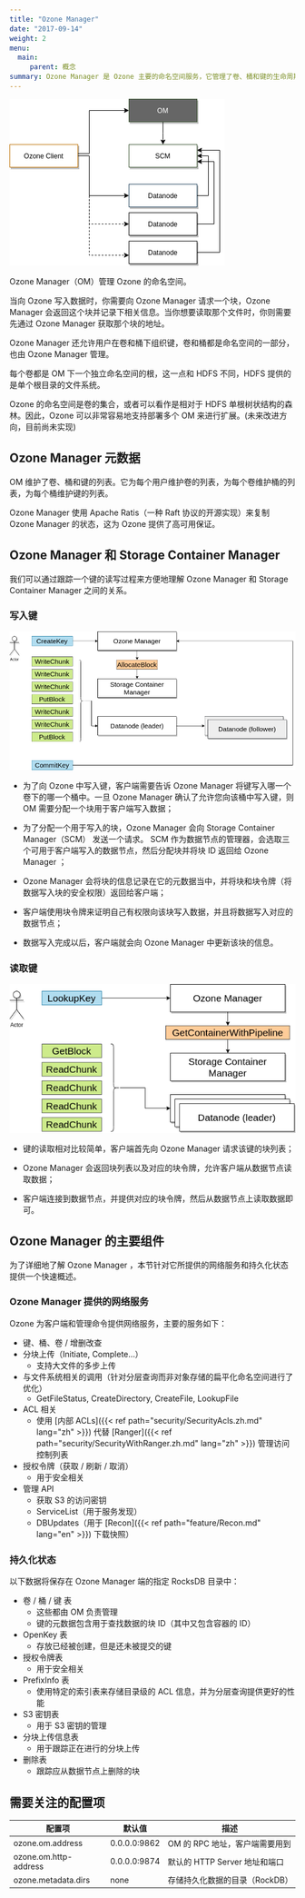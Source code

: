 ```yaml
---
title: "Ozone Manager"
date: "2017-09-14"
weight: 2
menu: 
  main:
     parent: 概念
summary: Ozone Manager 是 Ozone 主要的命名空间服务，它管理了卷、桶和键的生命周期。
---
```

<!---
  Licensed to the Apache Software Foundation (ASF) under one or more
  contributor license agreements.  See the NOTICE file distributed with
  this work for additional information regarding copyright ownership.
  The ASF licenses this file to You under the Apache License, Version 2.0
  (the "License"); you may not use this file except in compliance with
  the License.  You may obtain a copy of the License at

      http://www.apache.org/licenses/LICENSE-2.0

  Unless required by applicable law or agreed to in writing, software
  distributed under the License is distributed on an "AS IS" BASIS,
  WITHOUT WARRANTIES OR CONDITIONS OF ANY KIND, either express or implied.
  See the License for the specific language governing permissions and
  limitations under the License.
-->

![Ozone Manager](OzoneManager.png)

Ozone Manager（OM）管理 Ozone 的命名空间。

当向 Ozone 写入数据时，你需要向 Ozone Manager 请求一个块，Ozone Manager 会返回这个块并记录下相关信息。当你想要读取那个文件时，你则需要先通过 Ozone Manager 获取那个块的地址。

Ozone Manager 还允许用户在卷和桶下组织键，卷和桶都是命名空间的一部分，也由 Ozone Manager 管理。

每个卷都是 OM 下一个独立命名空间的根，这一点和 HDFS 不同，HDFS 提供的是单个根目录的文件系统。

Ozone 的命名空间是卷的集合，或者可以看作是相对于 HDFS 单根树状结构的森林。因此，Ozone 可以非常容易地支持部署多个 OM 来进行扩展。(未来改进方向，目前尚未实现)

## Ozone Manager 元数据

OM 维护了卷、桶和键的列表。它为每个用户维护卷的列表，为每个卷维护桶的列表，为每个桶维护键的列表。

Ozone Manager 使用 Apache Ratis（一种 Raft 协议的开源实现）来复制 Ozone Manager 的状态，这为 Ozone 提供了高可用保证。


## Ozone Manager 和 Storage Container Manager

我们可以通过跟踪一个键的读写过程来方便地理解 Ozone Manager 和 Storage Container Manager 之间的关系。

### 写入键

![Write Path](OzoneManager-WritePath.png)

* 为了向 Ozone 中写入键，客户端需要告诉 Ozone Manager 将键写入哪一个卷下的哪一个桶中。一旦 Ozone Manager 确认了允许您向该桶中写入键，则 OM 需要分配一个块用于客户端写入数据；

* 为了分配一个用于写入的块，Ozone Manager 会向 Storage Container Manager（SCM） 发送一个请求。 SCM 作为数据节点的管理器，会选取三个可用于客户端写入的数据节点，然后分配块并将块 ID 返回给 Ozone Manager ； 

* Ozone Manager 会将块的信息记录在它的元数据当中，并将块和块令牌（将数据写入块的安全权限）返回给客户端；

* 客户端使用块令牌来证明自己有权限向该块写入数据，并且将数据写入对应的数据节点；

* 数据写入完成以后，客户端就会向 Ozone Manager 中更新该块的信息。


### 读取键

![Read Path](OzoneManager-ReadPath.png)

* 键的读取相对比较简单，客户端首先向 Ozone Manager 请求该键的块列表；

* Ozone Manager 会返回块列表以及对应的块令牌，允许客户端从数据节点读取数据；

* 客户端连接到数据节点，并提供对应的块令牌，然后从数据节点上读取数据即可。


## Ozone Manager 的主要组件

为了详细地了解 Ozone Manager ，本节针对它所提供的网络服务和持久化状态提供一个快速概述。

### Ozone Manager 提供的网络服务

Ozone 为客户端和管理命令提供网络服务，主要的服务如下：

 * 键、桶、卷 / 增删改查
 * 分块上传（Initiate, Complete…）
    * 支持大文件的多步上传
 * 与文件系统相关的调用（针对分层查询而非对象存储的扁平化命名空间进行了优化）
   * GetFileStatus, CreateDirectory, CreateFile, LookupFile
 * ACL 相关
   * 使用 [内部 ACLs]({{< ref path="security/SecurityAcls.zh.md" lang="zh" >}}) 代替 [Ranger]({{< ref path="security/SecurityWithRanger.zh.md" lang="zh" >}}) 管理访问控制列表
 * 授权令牌（获取 / 刷新 / 取消）
   * 用于安全相关
 * 管理 API
   * 获取 S3 的访问密钥
   * ServiceList（用于服务发现）
   * DBUpdates（用于 [Recon]({{< ref path="feature/Recon.md" lang="en" >}}) 下载快照）
 
### 持久化状态

以下数据将保存在 Ozone Manager 端的指定 RocksDB 目录中：

 * 卷 / 桶 / 键 表
    * 这些都由 OM 负责管理
    * 键的元数据包含用于查找数据的块 ID（其中又包含容器的 ID）
 * OpenKey 表
    * 存放已经被创建，但是还未被提交的键
 * 授权令牌表
    * 用于安全相关
 * PrefixInfo 表
    * 使用特定的索引表来存储目录级的 ACL 信息，并为分层查询提供更好的性能
 * S3 密钥表
   * 用于 S3 密钥的管理
 * 分块上传信息表
   * 用于跟踪正在进行的分块上传
 * 删除表
   * 跟踪应从数据节点上删除的块

## 需要关注的配置项

配置项 | 默认值 | 描述
----|---------|------------
ozone.om.address | 0.0.0.0:9862 | OM 的 RPC 地址，客户端需要用到
ozone.om.http-address | 0.0.0.0:9874 | 默认的 HTTP Server 地址和端口
ozone.metadata.dirs | none | 存储持久化数据的目录（RockDB）
    
